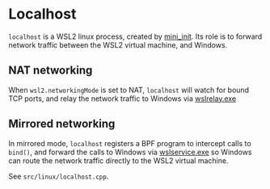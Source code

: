 # Localhost

`localhost` is a WSL2 linux process, created by [mini_init](mini_init.md). Its role is to forward network traffic between the WSL2 virtual machine, and Windows.


## NAT networking 

When `wsl2.networkingMode` is set to NAT, `localhost` will watch for bound TCP ports, and relay the network traffic to Windows via [wslrelay.exe](wslrelay.exe.md)

## Mirrored networking

In mirrored mode, `localhost` registers a BPF program to intercept calls to `bind()`, and forward the calls to Windows via [wslservice.exe](wslservice.exe.md) so Windows can route the network traffic directly to the WSL2 virtual machine.

See `src/linux/localhost.cpp`.